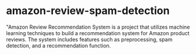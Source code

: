# amazon-review-spam-detection
"Amazon Review Recommendation System is a project that utilizes machine learning techniques to build a recommendation system for Amazon product reviews. The system includes features such as preprocessing, spam detection, and a recommendation function.
